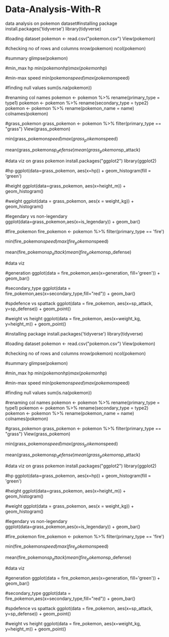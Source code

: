 # Data-Analysis-With-R
data analysis on pokemon dataset#installing package
install.packages('tidyverse')
library(tidyverse)

#loading dataset
pokemon <- read.csv("pokemon.csv")
View(pokemon)

#checking no of rows and columns
nrow(pokemon)
ncol(pokemon)

#summary 
glimpse(pokemon)

#min_max hp
min(pokemon$hp)
max(pokemon$hp)

#min-max speed
min(pokemon$speed)
max(pokemon$speed)

#finding null values
sum(is.na(pokemon))

#renaming col names
pokemon <- pokemon %>% rename(primary_type = type1)
pokemon <- pokemon %>% rename(secondary_type = type2)
pokemon <- pokemon %>% rename(pokemon_name = name)
colnames(pokemon)


#grass_pokemon
grass_pokemon <- pokemon %>% filter(primary_type == "grass")
View(grass_pokemon)

min(grass_pokemon$speed)
max(grass_pokemon$speed)

mean(grass_pokemon$sp_defense)
mean(grass_pokemon$sp_attack)

#data viz on grass pokemon
install.packages("ggplot2")
library(ggplot2)

#hp
ggplot(data=grass_pokemon, aes(x=hp)) + geom_histogram(fill = 'green')

#height
ggplot(data=grass_pokemon, aes(x=height_m)) + geom_histogram()

#weight
ggplot(data = grass_pokemon, aes(x = weight_kg)) + geom_histogram()


#legendary vs non-legendary
ggplot(data=grass_pokemon,aes(x=is_legendary)) + geom_bar()


#fire_pokemon
fire_pokemon <- pokemon %>% filter(primary_type == 'fire')

min(fire_pokemon$speed)
max(fire_pokemon$speed)

mean(fire_pokemon$sp_attack)
mean(fire_pokemon$sp_defense)

#data viz

#generation
ggplot(data = fire_pokemon,aes(x=generation, fill='green')) + geom_bar()

#secondary_type
ggplot(data = fire_pokemon,aes(x=secondary_type,fill="red")) + geom_bar()

#spdefence vs spattack
ggplot(data = fire_pokemon, aes(x=sp_attack, y=sp_defense)) + geom_point()

#weight vs height
ggplot(data = fire_pokemon, aes(x=weight_kg, y=height_m)) + geom_point()


#installing package
install.packages('tidyverse')
library(tidyverse)

#loading dataset
pokemon <- read.csv("pokemon.csv")
View(pokemon)

#checking no of rows and columns
nrow(pokemon)
ncol(pokemon)

#summary 
glimpse(pokemon)

#min_max hp
min(pokemon$hp)
max(pokemon$hp)

#min-max speed
min(pokemon$speed)
max(pokemon$speed)

#finding null values
sum(is.na(pokemon))

#renaming col names
pokemon <- pokemon %>% rename(primary_type = type1)
pokemon <- pokemon %>% rename(secondary_type = type2)
pokemon <- pokemon %>% rename(pokemon_name = name)
colnames(pokemon)


#grass_pokemon
grass_pokemon <- pokemon %>% filter(primary_type == "grass")
View(grass_pokemon)

min(grass_pokemon$speed)
max(grass_pokemon$speed)

mean(grass_pokemon$sp_defense)
mean(grass_pokemon$sp_attack)

#data viz on grass pokemon
install.packages("ggplot2")
library(ggplot2)

#hp
ggplot(data=grass_pokemon, aes(x=hp)) + geom_histogram(fill = 'green')

#height
ggplot(data=grass_pokemon, aes(x=height_m)) + geom_histogram()

#weight
ggplot(data = grass_pokemon, aes(x = weight_kg)) + geom_histogram()


#legendary vs non-legendary
ggplot(data=grass_pokemon,aes(x=is_legendary)) + geom_bar()


#fire_pokemon
fire_pokemon <- pokemon %>% filter(primary_type == 'fire')

min(fire_pokemon$speed)
max(fire_pokemon$speed)

mean(fire_pokemon$sp_attack)
mean(fire_pokemon$sp_defense)

#data viz

#generation
ggplot(data = fire_pokemon,aes(x=generation, fill='green')) + geom_bar()

#secondary_type
ggplot(data = fire_pokemon,aes(x=secondary_type,fill="red")) + geom_bar()

#spdefence vs spattack
ggplot(data = fire_pokemon, aes(x=sp_attack, y=sp_defense)) + geom_point()

#weight vs height
ggplot(data = fire_pokemon, aes(x=weight_kg, y=height_m)) + geom_point()

